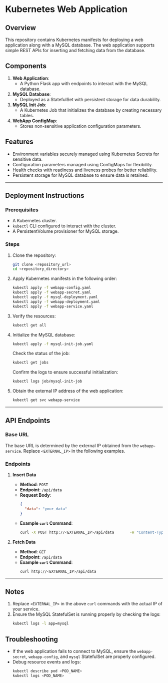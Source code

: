 # Kubernetes Web Application

## Overview
This repository contains Kubernetes manifests for deploying a web application along with a MySQL database. The web application supports simple REST APIs for inserting and fetching data from the database.

## Components
1. **Web Application**:
   - A Python Flask app with endpoints to interact with the MySQL database.
2. **MySQL Database**:
   - Deployed as a StatefulSet with persistent storage for data durability.
3. **MySQL Init Job**:
   - A Kubernetes Job that initializes the database by creating necessary tables.
4. **WebApp ConfigMap**:
   - Stores non-sensitive application configuration parameters.

## Features
- Environment variables securely managed using Kubernetes Secrets for sensitive data.
- Configuration parameters managed using ConfigMaps for flexibility.
- Health checks with readiness and liveness probes for better reliability.
- Persistent storage for MySQL database to ensure data is retained.

---

## Deployment Instructions

### Prerequisites
- A Kubernetes cluster.
- `kubectl` CLI configured to interact with the cluster.
- A PersistentVolume provisioner for MySQL storage.

### Steps
1. Clone the repository:
    ```sh
    git clone <repository_url>
    cd <repository_directory>
    ```

2. Apply Kubernetes manifests in the following order:
    ```sh
    kubectl apply -f webapp-config.yaml
    kubectl apply -f webapp-secret.yaml
    kubectl apply -f mysql-deployment.yaml
    kubectl apply -f webapp-deployment.yaml
    kubectl apply -f webapp-service.yaml
    ```

3. Verify the resources:
    ```sh
    kubectl get all
    ```

4. Initialize the MySQL database:
    ```sh
    kubectl apply -f mysql-init-job.yaml
    ```
    Check the status of the job:
    ```sh
    kubectl get jobs
    ```
    Confirm the logs to ensure successful initialization:
    ```sh
    kubectl logs job/mysql-init-job
    ```

5. Obtain the external IP address of the web application:
    ```sh
    kubectl get svc webapp-service
    ```

---

## API Endpoints

### Base URL
The base URL is determined by the external IP obtained from the `webapp-service`. Replace `<EXTERNAL_IP>` in the following examples.

### Endpoints

1. **Insert Data**
    - **Method**: `POST`
    - **Endpoint**: `/api/data`
    - **Request Body**:
      ```json
      {
        "data": "your_data"
      }
      ```
    - **Example `curl` Command**:
      ```sh
      curl -X POST http://<EXTERNAL_IP>/api/data       -H "Content-Type: application/json"       -d '{"data": "sample_data"}'
      ```

2. **Fetch Data**
    - **Method**: `GET`
    - **Endpoint**: `/api/data`
    - **Example `curl` Command**:
      ```sh
      curl http://<EXTERNAL_IP>/api/data
      ```

---

## Notes
1. Replace `<EXTERNAL_IP>` in the above `curl` commands with the actual IP of your service.
2. Ensure the MySQL StatefulSet is running properly by checking the logs:
    ```sh
    kubectl logs -l app=mysql
    ```

## Troubleshooting
- If the web application fails to connect to MySQL, ensure the `webapp-secret`, `webapp-config`, and `mysql` StatefulSet are properly configured.
- Debug resource events and logs:
    ```sh
    kubectl describe pod <POD_NAME>
    kubectl logs <POD_NAME>
    ```


